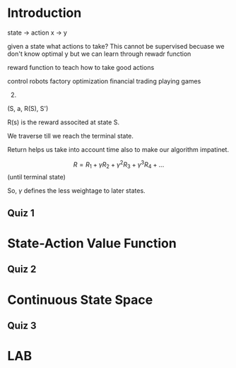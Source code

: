 # Introduction

state -> action
x -> y

given a state what actions to take? This cannot be supervised becuase we don't know optimal y but we can learn through rewadr function

reward function to teach how to take good actions

control robots
factory optimization
financial trading
playing games

2. 

(S, a, R(S), S')

R(s) is the reward associted at state S.

We traverse till we reach the terminal state.

Return helps us take into account time also to make our algorithm impatinet.

$$ R = R_{1} + \gamma R_{2} + \gamma^{2} R_{3} + \gamma^{3} R_{4} + ... $$ (until terminal state) 

So, $\gamma$ defines the less weightage to later states.

## Quiz 1


# State-Action Value Function

## Quiz 2

# Continuous State Space

## Quiz 3

# LAB
